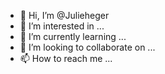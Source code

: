 - 👋 Hi, I’m @Julieheger
- 👀 I’m interested in ...
- 🌱 I’m currently learning ...
- 💞️ I’m looking to collaborate on ...
- 📫 How to reach me ...

<!---
Julieheger/Julieheger is a ✨ special ✨ repository because its `README.md` (this file) appears on your GitHub profile.
You can click the Preview link to take a look at your changes.
--->
